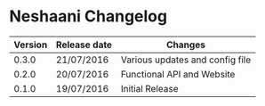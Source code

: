 # Neshaani Changelog

| Version | Release date | Changes                                            |
|---------|--------------|----------------------------------------------------|
| 0.3.0   | 21/07/2016   | Various updates and config file		              |
| 0.2.0   | 20/07/2016   | Functional API and Website			              |
| 0.1.0   | 19/07/2016   | Initial Release						              |
